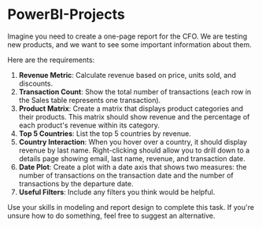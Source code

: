 # PowerBI-Projects
Imagine you need to create a one-page report for the CFO. We are testing new products, and we want to see some important information about them.

Here are the requirements:

1. **Revenue Metric**: Calculate revenue based on price, units sold, and discounts.
2. **Transaction Count**: Show the total number of transactions (each row in the Sales table represents one transaction).
3. **Product Matrix**: Create a matrix that displays product categories and their products. This matrix should show revenue and the percentage of each product's revenue within its category.
4. **Top 5 Countries**: List the top 5 countries by revenue.
5. **Country Interaction**: When you hover over a country, it should display revenue by last name. Right-clicking should allow you to drill down to a details page showing email, last name, revenue, and transaction date.
6. **Date Plot**: Create a plot with a date axis that shows two measures: the number of transactions on the transaction date and the number of transactions by the departure date.
7. **Useful Filters**: Include any filters you think would be helpful.

Use your skills in modeling and report design to complete this task. If you're unsure how to do something, feel free to suggest an alternative.
